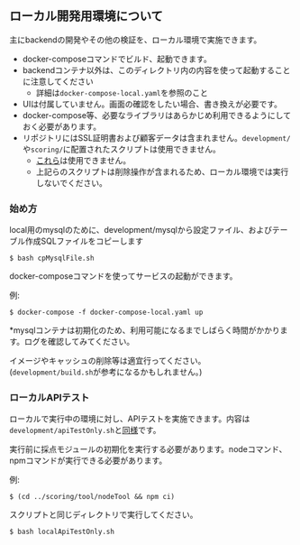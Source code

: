 ## ローカル開発用環境について
主にbackendの開発やその他の検証を、ローカル環境で実施できます。

- docker-composeコマンドでビルド、起動できます。
- backendコンテナ以外は、このディレクトリ内の内容を使って起動することに注意してください
  - 詳細は```docker-compose-local.yaml```を参照のこと
- UIは付属していません。画面の確認をしたい場合、書き換えが必要です。
- docker-compose等、必要なライブラリはあらかじめ利用できるようにしておく必要があります。
- リポジトリにはSSL証明書および顧客データは含まれません。```development/```や```scoring/```に配置されたスクリプトは使用できません。
  - [これら](../document/md/99_manual.md#%E3%82%B9%E3%82%AF%E3%83%AA%E3%83%97%E3%83%88%E3%81%AE%E7%B4%B9%E4%BB%8B)は使用できません。
  - 上記らのスクリプトは削除操作が含まれるため、ローカル環境では実行しないでください。

### 始め方
local用のmysqlのために、development/mysqlから設定ファイル、およびテーブル作成SQLファイルをコピーします  
```
$ bash cpMysqlFile.sh
```

docker-composeコマンドを使ってサービスの起動ができます。　　

例:
```
$ docker-compose -f docker-compose-local.yaml up
```
*mysqlコンテナは初期化のため、利用可能になるまでしばらく時間がかかります。ログを確認してみてください。


イメージやキャッシュの削除等は適宜行ってください。  
(```development/build.sh```が参考になるかもしれません。)

### ローカルAPIテスト
ローカルで実行中の環境に対し、APIテストを実施できます。内容は```development/apiTestOnly.sh```と[同様](../document/md/99_manual.md#api%E3%83%86%E3%82%B9%E3%83%88)です。

実行前に採点モジュールの初期化を実行する必要があります。nodeコマンド、npmコマンドが実行できる必要があります。

例:
```
$ (cd ../scoring/tool/nodeTool && npm ci)
```


スクリプトと同じディレクトリで実行してください。
```
$ bash localApiTestOnly.sh
```

